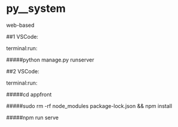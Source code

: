 # py__system
web-based



##1
VSCode:

terminal:run:

#####python manage.py runserver

##2
VSCode:

terminal:run:

#####cd appfront

#####sudo rm -rf node_modules package-lock.json && npm install

#####npm run serve